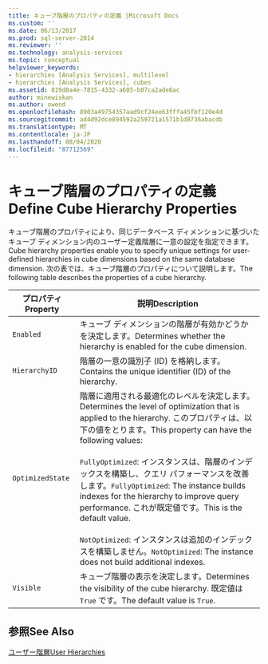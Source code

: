 ```yaml
---
title: キューブ階層のプロパティの定義 |Microsoft Docs
ms.custom: ''
ms.date: 06/13/2017
ms.prod: sql-server-2014
ms.reviewer: ''
ms.technology: analysis-services
ms.topic: conceptual
helpviewer_keywords:
- hierarchies [Analysis Services], multilevel
- hierarchies [Analysis Services], cubes
ms.assetid: 819d0a4e-7815-4332-a605-b07ca2ade6ac
author: minewiskan
ms.author: owend
ms.openlocfilehash: 8903a49754357aad9cf24ee63fffa45fbf120e4d
ms.sourcegitcommit: ad4d92dce894592a259721a1571b1d8736abacdb
ms.translationtype: MT
ms.contentlocale: ja-JP
ms.lasthandoff: 08/04/2020
ms.locfileid: "87712569"
---
```

# <a name="define-cube-hierarchy-properties"></a><span data-ttu-id="60a40-102">キューブ階層のプロパティの定義</span><span class="sxs-lookup"><span data-stu-id="60a40-102">Define Cube Hierarchy Properties</span></span>
  <span data-ttu-id="60a40-103">キューブ階層のプロパティにより、同じデータベース ディメンションに基づいたキューブ ディメンション内のユーザー定義階層に一意の設定を指定できます。</span><span class="sxs-lookup"><span data-stu-id="60a40-103">Cube hierarchy properties enable you to specify unique settings for user-defined hierarchies in cube dimensions based on the same database dimension.</span></span> <span data-ttu-id="60a40-104">次の表では、キューブ階層のプロパティについて説明します。</span><span class="sxs-lookup"><span data-stu-id="60a40-104">The following table describes the properties of a cube hierarchy.</span></span>  
  
|<span data-ttu-id="60a40-105">プロパティ</span><span class="sxs-lookup"><span data-stu-id="60a40-105">Property</span></span>|<span data-ttu-id="60a40-106">説明</span><span class="sxs-lookup"><span data-stu-id="60a40-106">Description</span></span>|  
|--------------|-----------------|  
|`Enabled`|<span data-ttu-id="60a40-107">キューブ ディメンションの階層が有効かどうかを決定します。</span><span class="sxs-lookup"><span data-stu-id="60a40-107">Determines whether the hierarchy is enabled for the cube dimension.</span></span>|  
|`HierarchyID`|<span data-ttu-id="60a40-108">階層の一意の識別子 (ID) を格納します。</span><span class="sxs-lookup"><span data-stu-id="60a40-108">Contains the unique identifier (ID) of the hierarchy.</span></span>|  
|`OptimizedState`|<span data-ttu-id="60a40-109">階層に適用される最適化のレベルを決定します。</span><span class="sxs-lookup"><span data-stu-id="60a40-109">Determines the level of optimization that is applied to the hierarchy.</span></span> <span data-ttu-id="60a40-110">このプロパティは、以下の値をとります。</span><span class="sxs-lookup"><span data-stu-id="60a40-110">This property can have the following values:</span></span><br /><br /> <span data-ttu-id="60a40-111">`FullyOptimized`: インスタンスは、階層のインデックスを構築し、クエリ パフォーマンスを改善します。</span><span class="sxs-lookup"><span data-stu-id="60a40-111">`FullyOptimized`: The instance builds indexes for the hierarchy to improve query performance.</span></span> <span data-ttu-id="60a40-112">これが既定値です。</span><span class="sxs-lookup"><span data-stu-id="60a40-112">This is the default value.</span></span><br /><br /> <span data-ttu-id="60a40-113">`NotOptimized`: インスタンスは追加のインデックスを構築しません。</span><span class="sxs-lookup"><span data-stu-id="60a40-113">`NotOptimized`: The instance does not build additional indexes.</span></span>|  
|`Visible`|<span data-ttu-id="60a40-114">キューブ階層の表示を決定します。</span><span class="sxs-lookup"><span data-stu-id="60a40-114">Determines the visibility of the cube hierarchy.</span></span> <span data-ttu-id="60a40-115">既定値は `True` です。</span><span class="sxs-lookup"><span data-stu-id="60a40-115">The default value is `True`.</span></span>|  
  
## <a name="see-also"></a><span data-ttu-id="60a40-116">参照</span><span class="sxs-lookup"><span data-stu-id="60a40-116">See Also</span></span>  
 [<span data-ttu-id="60a40-117">ユーザー階層</span><span class="sxs-lookup"><span data-stu-id="60a40-117">User Hierarchies</span></span>](../multidimensional-models-olap-logical-dimension-objects/user-hierarchies.md)  
  
  
